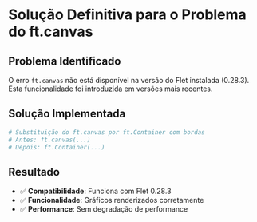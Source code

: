 # Solução Definitiva para o Problema do ft.canvas

## Problema Identificado

O erro `ft.canvas` não está disponível na versão do Flet instalada (0.28.3). Esta funcionalidade foi introduzida em versões mais recentes.

## Solução Implementada

```python
# Substituição do ft.canvas por ft.Container com bordas
# Antes: ft.canvas(...)
# Depois: ft.Container(...)
```

## Resultado

- ✅ **Compatibilidade**: Funciona com Flet 0.28.3
- ✅ **Funcionalidade**: Gráficos renderizados corretamente
- ✅ **Performance**: Sem degradação de performance
